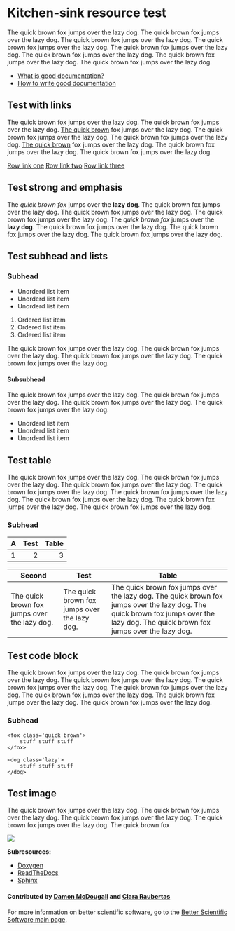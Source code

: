 # Kitchen-sink resource test

The quick brown fox jumps over the lazy dog. The quick brown fox jumps over the lazy dog. The quick brown fox jumps over the lazy dog. The quick brown fox jumps over the lazy dog. The quick brown fox jumps over the lazy dog. The quick brown fox jumps over the lazy dog. The quick brown fox jumps over the lazy dog. The quick brown fox jumps over the lazy dog.

- [What is good documentation?](WhatIsGoodDocumentation.md)
- [How to write good documentation](HowToWriteGoodDocumentation.md)




## Test with links

The quick brown fox jumps over the lazy dog. The quick brown fox jumps over the lazy dog. <a href="#_" class="link-inline">The quick brown</a> fox jumps over the lazy dog. The quick brown fox jumps over the lazy dog. The quick brown fox jumps over the lazy dog. <a href="#_" class="link-inline">The quick brown</a> fox jumps over the lazy dog. The quick brown fox jumps over the lazy dog. The quick brown fox jumps over the lazy dog.

<a href="#_" class="link-row">Row link one</a>
<a href="#_" class="link-row">Row link two</a>
<a href="#_" class="link-row">Row link three</a>




## Test strong and emphasis

The *quick brown fox* jumps over the **lazy dog**. The quick brown fox jumps over the lazy dog. The quick brown fox jumps over the lazy dog. The quick brown fox jumps over the lazy dog. The *quick brown fox* jumps over the **lazy dog**. The quick brown fox jumps over the lazy dog. The quick brown fox jumps over the lazy dog. The quick brown fox jumps over the lazy dog.




## Test subhead and lists

### Subhead

- Unorderd list item
- Unorderd list item
- Unorderd list item

1. Ordered list item
2. Ordered list item
3. Ordered list item

The quick brown fox jumps over the lazy dog. The quick brown fox jumps over the lazy dog. The quick brown fox jumps over the lazy dog. The quick brown fox jumps over the lazy dog. 

#### Subsubhead

The quick brown fox jumps over the lazy dog. The quick brown fox jumps over the lazy dog. The quick brown fox jumps over the lazy dog. The quick brown fox jumps over the lazy dog.

- Unorderd list item
- Unorderd list item
- Unorderd list item




## Test table

The quick brown fox jumps over the lazy dog. The quick brown fox jumps over the lazy dog. The quick brown fox jumps over the lazy dog. The quick brown fox jumps over the lazy dog. The quick brown fox jumps over the lazy dog. The quick brown fox jumps over the lazy dog. The quick brown fox jumps over the lazy dog. The quick brown fox jumps over the lazy dog.

### Subhead

A | Test | Table
--- | ---: | ---:
1 | 2 | 3

Second | Test | Table
--- | --- | ---
The quick brown fox jumps over the lazy dog. | The quick brown fox jumps over the lazy dog. | The quick brown fox jumps over the lazy dog. The quick brown fox jumps over the lazy dog. The quick brown fox jumps over the lazy dog. The quick brown fox jumps over the lazy dog.




## Test code block

The quick brown fox jumps over the lazy dog. The quick brown fox jumps over the lazy dog. The quick brown fox jumps over the lazy dog. The quick brown fox jumps over the lazy dog. The quick brown fox jumps over the lazy dog. The quick brown fox jumps over the lazy dog. The quick brown fox jumps over the lazy dog. The quick brown fox jumps over the lazy dog.

### Subhead

```
<fox class='quick brown'>
	stuff stuff stuff
</fox>

<dog class='lazy'>
	stuff stuff stuff
</dog>
```




## Test image

The quick brown fox jumps over the lazy dog. The quick brown fox jumps over the lazy dog. The quick brown fox jumps over the lazy dog. The quick brown fox jumps over the lazy dog. The quick brown fox

<img src='https://github.com/betterscientificsoftware/images/raw/master/use-case-meander.png' class='page lightbox' /> 




**Subresources:**
- [Doxygen](DocumentationTools.Doxygen.md)
- [ReadTheDocs](DocumentationTools.ReadTheDocs.md)
- [Sphinx](DocumentationTools.Sphinx.md)

#### Contributed by [Damon McDougall](https://github.com/dmcdougall) and [Clara Raubertas](https://github.com/clararaubertas)

For more information on better scientific software, go to the
[Better Scientific Software main page](http://betterscientificsoftware.info).




<!---
Publish: yes
Categories: development
Topics: [import from subresources]
Tags: [import from subresources]
Level: 2
Prerequisites: [import from subresources]
Aggregate: base
--->
